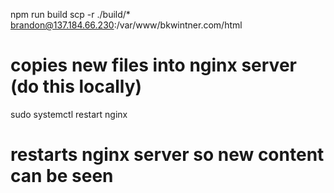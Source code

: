 npm run build
scp -r ./build/* brandon@137.184.66.230:/var/www/bkwintner.com/html
# copies new files into nginx server (do this locally)

sudo systemctl restart nginx
# restarts nginx server so new content can be seen